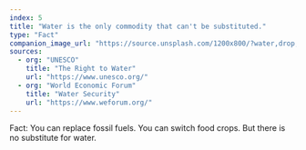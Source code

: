 ```yaml
---
index: 5
title: "Water is the only commodity that can't be substituted."
type: "Fact"
companion_image_url: "https://source.unsplash.com/1200x800/?water,drop,essential"
sources:
  - org: "UNESCO"
    title: "The Right to Water"
    url: "https://www.unesco.org/"
  - org: "World Economic Forum"
    title: "Water Security"
    url: "https://www.weforum.org/"
---
```

Fact: You can replace fossil fuels. You can switch food crops. But there is no substitute for water.
